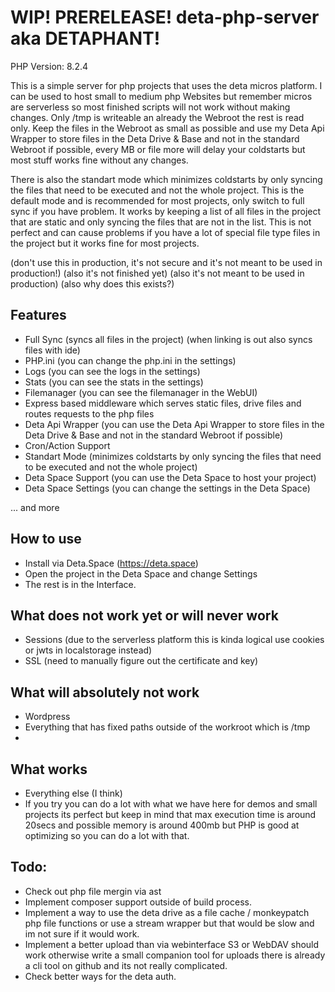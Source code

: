 # WIP! PRERELEASE! deta-php-server aka DETAPHANT!
PHP Version: 8.2.4

This is a simple server for php projects that uses the deta micros platform. I can be used to host small to medium php Websites but remember micros are serverless so most finished scripts will not work without making changes. Only /tmp is writeable an already the Webroot the rest is read only. Keep the files in the Webroot as small as possible and use my Deta Api Wrapper to store files in the Deta Drive & Base and not in the standard Webroot if possible, every MB or file more will delay your coldstarts but most stuff works fine without any changes.

There is also the standart mode which minimizes coldstarts by only syncing the files that need to be executed and not the whole project. This is the default mode and is recommended for most projects, only switch to full sync if you have problem. It works by keeping a list of all files in the project that are static and only syncing the files that are not in the list. This is not perfect and can cause problems if you have a lot of special file type files in the project but it works fine for most projects.

(don't use this in production, it's not secure and it's not meant to be used in production!) 
(also it's not finished yet) 
(also it's not meant to be used in production) 
(also why does this exists?)

## Features
- Full Sync (syncs all files in the project) (when linking is out also syncs files with ide)
- PHP.ini (you can change the php.ini in the settings)
- Logs (you can see the logs in the settings)
- Stats (you can see the stats in the settings)
- Filemanager (you can see the filemanager in the WebUI)
- Express based middleware which serves static files, drive files and routes requests to the php files
- Deta Api Wrapper (you can use the Deta Api Wrapper to store files in the Deta Drive & Base and not in the standard Webroot if possible)
- Cron/Action Support
- Standart Mode (minimizes coldstarts by only syncing the files that need to be executed and not the whole project)
- Deta Space Support (you can use the Deta Space to host your project)
- Deta Space Settings (you can change the settings in the Deta Space)

... and more

## How to use
- Install via Deta.Space (https://deta.space)
- Open the project in the Deta Space and change Settings
- The rest is in the Interface.

## What does not work yet or will never work
- Sessions (due to the serverless platform this is kinda logical use cookies or jwts in localstorage instead)
- SSL (need to manually figure out the certificate and key)

## What will absolutely not work
- Wordpress
- Everything that has fixed paths outside of the workroot which is /tmp
- 

## What works
- Everything else (I think)
- If you try you can do a lot with what we have here for demos and small projects its perfect but keep in mind that max execution time is around 20secs and possible memory is around 400mb but PHP is good at optimizing so you can do a lot with that.

## Todo:
- Check out php file mergin via ast
- Implement composer support outside of build process.
- Implement a way to use the deta drive as a file cache / monkeypatch php file functions or use a stream wrapper but that would be slow and im not sure if it would work.
- Implement a better upload than via webinterface S3 or WebDAV should work otherwise write a small companion tool for uploads there is already a cli tool on github and its not really complicated.
- Check better ways for the deta auth.
